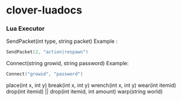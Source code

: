 # clover-luadocs

### Lua Executor

SendPacket(int type, string packet)
Example :
```lua
SendPacket(2, "action|respawn")

```

Connect(string growid, string password)
Example:
```lua
Connect("growid", "password")
```

place(int x, int y)
break(int x, int y)
wrench(int x, int y)
wear(int itemid)
drop(int itemid) || drop(int itemid, int amount)
warp(string world)


